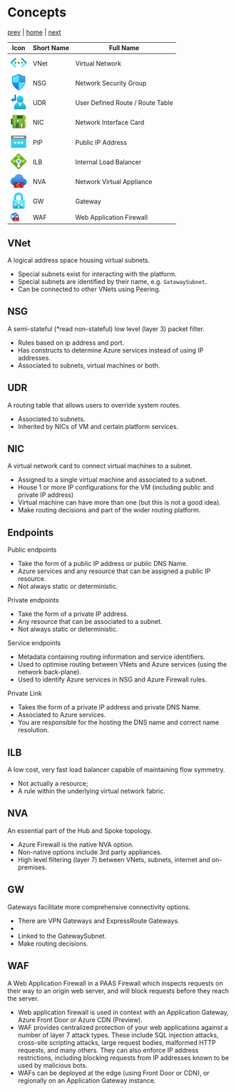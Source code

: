 # Concepts

[prev](./readme.md) | [home](./readme.md)  | [next](./connectivity.md)

Icon | Short Name | Full Name
--|--|--
![vnet icon](svg/virtualnetworks.svg)       | VNet | Virtual Network
![nsg icon](svg/networksecuritygroups.svg)  | NSG | Network Security Group
![udr icon](svg/routetables.svg)            | UDR | User Defined Route / Route Table
![nic icon](svg/networkinterfaces.svg)      | NIC | Network Interface Card
![gw icon](svg/publicipaddresses.svg)       | PIP | Public IP Address
![ilb icon](svg/loadbalancers.svg)          | ILB | Internal Load Balancer
![nva icon](svg/azurefirewalls.svg)         | NVA | Network Virtual Appliance
![gw icon](svg/virtualnetworkgateways.svg)  | GW | Gateway
![waf icon](png/waf-icon.png) | WAF | Web Application Firewall

## VNet 
A logical address space housing virtual subnets.

- Special subnets exist for interacting with the platform.
- Special subnets are identified by their name, e.g. `GatewaySubnet`.
- Can be connected to other VNets using Peering.

## NSG
A semi-stateful (*read non-stateful) low level (layer 3) packet filter.

- Rules based on ip address and port. 
- Has constructs to determine Azure services instead of using IP addresses. 
- Associated to subnets, virtual machines or both.

## UDR
A routing table that allows users to override system routes.

- Associated to subnets.
- Inherited by NICs of VM and certain platform services.

## NIC
A virtual network card to connect virtual machines to a subnet.

- Assigned to a single virtual machine and associated to a subnet.
- House 1 or more IP configurations for the VM (including public and private IP address)
- Virtual machine can have more than one (but this is not a good idea).
- Make routing decisions and part of the wider routing platform.

## Endpoints

Public endpoints

- Take the form of a public IP address or public DNS Name.
- Azure services and any resource that can be assigned a public IP resource.
- Not always static or deterministic.

Private endpoints

- Take the form of a private IP address.
- Any resource that can be associated to a subnet.
- Not always static or deterministic.

Service endpoints

- Metadata containing routing information and service identifiers.
- Used to optimise routing between VNets and Azure services (using the network back-plane).
- Used to identify Azure services in NSG and Azure Firewall rules.  

Private Link

- Takes the form of a private IP address and private DNS Name.
- Associated to Azure services.
- You are responsible for the hosting the DNS name and correct name resolution.

## ILB
A low cost, very fast load balancer capable of maintaining flow symmetry.

- Not actually a resource;
- A rule within the underlying virtual network fabric.

## NVA
An essential part of the Hub and Spoke topology.

- Azure Firewall is the native NVA option.
- Non-native options include 3rd party appliances.
- High level filtering (layer 7) between VNets, subnets, internet and on-premises. 

## GW
Gateways facilitate more comprehensive connectivity options.
- There are VPN Gateways and ExpressRoute Gateways.
- 
- Linked to the GatewaySubnet.
- Make routing decisions.

## WAF
 A Web Application Firewall in a PAAS Firewall which inspects requests on their way to an origin web server, and will block requests before they reach the server.

- Web application firewall is used in context with an Application Gateway, Azure Front Door or Azure CDN (Preview).
- WAF provides centralized protection of your web applications against a number of layer 7 attack types. These include SQL injection attacks, cross-site scripting attacks, large request bodies, malformed HTTP requests, and many others. They can also enforce IP address restrictions, including blocking requests from IP addresses known to be used by malicious bots.
- WAFs can be deployed at the edge (using Front Door or CDN), or regionally on an Application Gateway instance.
